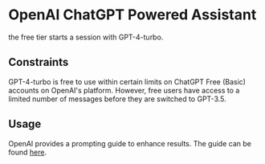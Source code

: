 # OpenAI ChatGPT Powered Assistant

the free tier starts a session with GPT-4-turbo.

## Constraints
GPT-4-turbo is free to use within certain limits on ChatGPT Free (Basic) accounts on OpenAI's platform. However, free users have access to a limited number of messages before they are switched to GPT-3.5.


## Usage
OpenAI provides a prompting guide to enhance results. The guide can be found [here](https://platform.openai.com/docs/guides/prompt-engineering).



